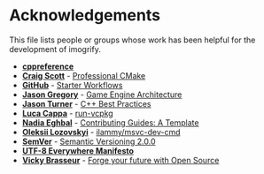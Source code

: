 # Acknowledgements

This file lists people or groups whose work has been helpful for the development of imogrify.

* **[cppreference](https://cppreference.com)**
* **[Craig Scott](https://crascit.com/about)** - [Professional CMake](https://crascit.com/professional-cmake)
* **[GitHub](https://github.com)** - [Starter Workflows](https://github.com/actions/starter-workflows)
* **[Jason Gregory](https://www.gameenginebook.com/bio.html)** - [Game Engine Architecture](https://www.gameenginebook.com)
* **[Jason Turner](https://github.com/lefticus)** - [C++ Best Practices ](https://github.com/cpp-best-practices)
* **[Luca Cappa](https://github.com/lukka)** - [run-vcpkg](https://github.com/lukka/run-vcpkg)
* **[Nadia Eghbal](https://github.com/nayafia)** - [Contributing Guides: A Template](https://github.com/nayafia/contributing-template)
* **[Oleksii Lozovskyi](https://github.com/ilammy)** - [ilammy/msvc-dev-cmd](https://github.com/ilammy/msvc-dev-cmd)
* **[SemVer](https://github.com/semver)** - [Semantic Versioning 2.0.0](https://semver.org/spec/v2.0.0.html)
* **[UTF-8 Everywhere Manifesto](http://utf8everywhere.org)**
* **[Vicky Brasseur](https://www.vmbrasseur.com)** - [Forge your future with Open Source](https://pragprog.com/titles/vbopens/forge-your-future-with-open-source)
